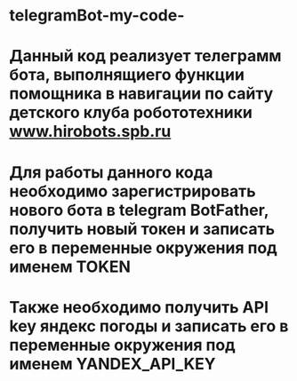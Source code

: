 # telegramBot-my-code-
# Данный код реализует телеграмм бота, выполнящиего функции помощника в навигации по сайту детского клуба робототехники www.hirobots.spb.ru
# Для работы данного кода необходимо зарегистрировать нового бота в telegram BotFather, получить новый токен и записать его в переменные окружения под именем TOKEN
# Также необходимо получить API key яндекс погоды и записать его в переменные окружения под именем YANDEX_API_KEY
